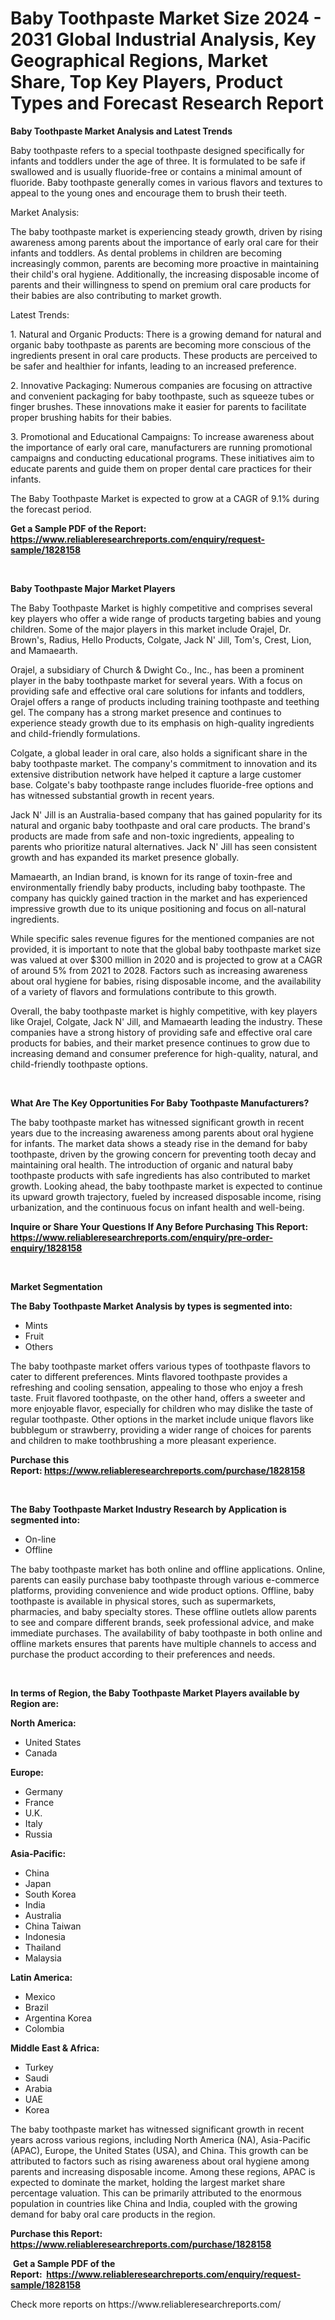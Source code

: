 <p><h1>Baby Toothpaste Market Size 2024 - 2031 Global Industrial Analysis, Key Geographical Regions, Market Share, Top Key Players, Product Types and Forecast Research Report</h1></p><p><strong>Baby Toothpaste Market Analysis and Latest Trends</strong></p>
<p><p>Baby toothpaste refers to a special toothpaste designed specifically for infants and toddlers under the age of three. It is formulated to be safe if swallowed and is usually fluoride-free or contains a minimal amount of fluoride. Baby toothpaste generally comes in various flavors and textures to appeal to the young ones and encourage them to brush their teeth.</p><p>Market Analysis:</p><p>The baby toothpaste market is experiencing steady growth, driven by rising awareness among parents about the importance of early oral care for their infants and toddlers. As dental problems in children are becoming increasingly common, parents are becoming more proactive in maintaining their child's oral hygiene. Additionally, the increasing disposable income of parents and their willingness to spend on premium oral care products for their babies are also contributing to market growth.</p><p>Latest Trends:</p><p>1. Natural and Organic Products: There is a growing demand for natural and organic baby toothpaste as parents are becoming more conscious of the ingredients present in oral care products. These products are perceived to be safer and healthier for infants, leading to an increased preference.</p><p>2. Innovative Packaging: Numerous companies are focusing on attractive and convenient packaging for baby toothpaste, such as squeeze tubes or finger brushes. These innovations make it easier for parents to facilitate proper brushing habits for their babies.</p><p>3. Promotional and Educational Campaigns: To increase awareness about the importance of early oral care, manufacturers are running promotional campaigns and conducting educational programs. These initiatives aim to educate parents and guide them on proper dental care practices for their infants.</p><p>The Baby Toothpaste Market is expected to grow at a CAGR of 9.1% during the forecast period.</p></p>
<p><strong>Get a Sample PDF of the Report:&nbsp; <a href="https://www.reliableresearchreports.com/enquiry/request-sample/1828158">https://www.reliableresearchreports.com/enquiry/request-sample/1828158</a></strong></p>
<p>&nbsp;</p>
<p><strong>Baby Toothpaste Major Market Players</strong></p>
<p><p>The Baby Toothpaste Market is highly competitive and comprises several key players who offer a wide range of products targeting babies and young children. Some of the major players in this market include Orajel, Dr. Brown's, Radius, Hello Products, Colgate, Jack N' Jill, Tom's, Crest, Lion, and Mamaearth. </p><p>Orajel, a subsidiary of Church & Dwight Co., Inc., has been a prominent player in the baby toothpaste market for several years. With a focus on providing safe and effective oral care solutions for infants and toddlers, Orajel offers a range of products including training toothpaste and teething gel. The company has a strong market presence and continues to experience steady growth due to its emphasis on high-quality ingredients and child-friendly formulations.</p><p>Colgate, a global leader in oral care, also holds a significant share in the baby toothpaste market. The company's commitment to innovation and its extensive distribution network have helped it capture a large customer base. Colgate's baby toothpaste range includes fluoride-free options and has witnessed substantial growth in recent years.</p><p>Jack N' Jill is an Australia-based company that has gained popularity for its natural and organic baby toothpaste and oral care products. The brand's products are made from safe and non-toxic ingredients, appealing to parents who prioritize natural alternatives. Jack N' Jill has seen consistent growth and has expanded its market presence globally.</p><p>Mamaearth, an Indian brand, is known for its range of toxin-free and environmentally friendly baby products, including baby toothpaste. The company has quickly gained traction in the market and has experienced impressive growth due to its unique positioning and focus on all-natural ingredients.</p><p>While specific sales revenue figures for the mentioned companies are not provided, it is important to note that the global baby toothpaste market size was valued at over $300 million in 2020 and is projected to grow at a CAGR of around 5% from 2021 to 2028. Factors such as increasing awareness about oral hygiene for babies, rising disposable income, and the availability of a variety of flavors and formulations contribute to this growth.</p><p>Overall, the baby toothpaste market is highly competitive, with key players like Orajel, Colgate, Jack N' Jill, and Mamaearth leading the industry. These companies have a strong history of providing safe and effective oral care products for babies, and their market presence continues to grow due to increasing demand and consumer preference for high-quality, natural, and child-friendly toothpaste options.</p></p>
<p>&nbsp;</p>
<p><strong>What Are The Key Opportunities For Baby Toothpaste Manufacturers?</strong></p>
<p><p>The baby toothpaste market has witnessed significant growth in recent years due to the increasing awareness among parents about oral hygiene for infants. The market data shows a steady rise in the demand for baby toothpaste, driven by the growing concern for preventing tooth decay and maintaining oral health. The introduction of organic and natural baby toothpaste products with safe ingredients has also contributed to market growth. Looking ahead, the baby toothpaste market is expected to continue its upward growth trajectory, fueled by increased disposable income, rising urbanization, and the continuous focus on infant health and well-being.</p></p>
<p><strong>Inquire or Share Your Questions If Any Before Purchasing This Report: <a href="https://www.reliableresearchreports.com/enquiry/pre-order-enquiry/1828158">https://www.reliableresearchreports.com/enquiry/pre-order-enquiry/1828158</a></strong></p>
<p>&nbsp;</p>
<p><strong>Market Segmentation</strong></p>
<p><strong>The Baby Toothpaste Market Analysis by types is segmented into:</strong></p>
<p><ul><li>Mints</li><li>Fruit</li><li>Others</li></ul></p>
<p><p>The baby toothpaste market offers various types of toothpaste flavors to cater to different preferences. Mints flavored toothpaste provides a refreshing and cooling sensation, appealing to those who enjoy a fresh taste. Fruit flavored toothpaste, on the other hand, offers a sweeter and more enjoyable flavor, especially for children who may dislike the taste of regular toothpaste. Other options in the market include unique flavors like bubblegum or strawberry, providing a wider range of choices for parents and children to make toothbrushing a more pleasant experience.</p></p>
<p><strong>Purchase this Report:&nbsp;<a href="https://www.reliableresearchreports.com/purchase/1828158">https://www.reliableresearchreports.com/purchase/1828158</a></strong></p>
<p>&nbsp;</p>
<p><strong>The Baby Toothpaste Market Industry Research by Application is segmented into:</strong></p>
<p><ul><li>On-line</li><li>Offline</li></ul></p>
<p><p>The baby toothpaste market has both online and offline applications. Online, parents can easily purchase baby toothpaste through various e-commerce platforms, providing convenience and wide product options. Offline, baby toothpaste is available in physical stores, such as supermarkets, pharmacies, and baby specialty stores. These offline outlets allow parents to see and compare different brands, seek professional advice, and make immediate purchases. The availability of baby toothpaste in both online and offline markets ensures that parents have multiple channels to access and purchase the product according to their preferences and needs.</p></p>
<p>&nbsp;</p>
<p><strong>In terms of Region, the Baby Toothpaste Market Players available by Region are:</strong></p>
<p>
    <p> <strong> North America: </strong>
        <ul>
            <li>United States</li>
            <li>Canada</li>
        </ul>
        </p> 
    <p> <strong> Europe: </strong>
        <ul>
            <li>Germany</li>
            <li>France</li>
            <li>U.K.</li>
            <li>Italy</li>
            <li>Russia</li>
        </ul>
        </p> 
    <p> <strong> Asia-Pacific: </strong>
        <ul>
            <li>China</li>
            <li>Japan</li>
            <li>South Korea</li>
            <li>India</li>
            <li>Australia</li>
            <li>China Taiwan</li>
            <li>Indonesia</li>
            <li>Thailand</li>
            <li>Malaysia</li>
        </ul>
        </p> 
    <p> <strong> Latin America: </strong>
        <ul>
            <li>Mexico</li>
            <li>Brazil</li>
            <li>Argentina Korea</li>
            <li>Colombia</li>
        </ul>
        </p> 
    <p> <strong> Middle East & Africa: </strong>
        <ul>
            <li>Turkey</li>
            <li>Saudi</li>
            <li>Arabia</li>
            <li>UAE</li>
            <li>Korea</li>
        </ul>
    </p>
    </p>
<p><p>The baby toothpaste market has witnessed significant growth in recent years across various regions, including North America (NA), Asia-Pacific (APAC), Europe, the United States (USA), and China. This growth can be attributed to factors such as rising awareness about oral hygiene among parents and increasing disposable income. Among these regions, APAC is expected to dominate the market, holding the largest market share percentage valuation. This can be primarily attributed to the enormous population in countries like China and India, coupled with the growing demand for baby oral care products in the region.</p></p>
<p><strong>Purchase this Report: <a href="https://www.reliableresearchreports.com/purchase/1828158">https://www.reliableresearchreports.com/purchase/1828158</a></strong></p>
<p>&nbsp;<strong>Get a Sample PDF of the Report:&nbsp;&nbsp;<a href="https://www.reliableresearchreports.com/enquiry/request-sample/1828158">https://www.reliableresearchreports.com/enquiry/request-sample/1828158</a></strong></p>
<p><strong></strong></p>
<p>Check more reports on https://www.reliableresearchreports.com/</p>